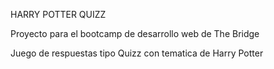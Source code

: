 HARRY POTTER QUIZZ

Proyecto para el bootcamp de desarrollo web de The Bridge

Juego de respuestas tipo Quizz con tematica de Harry Potter
